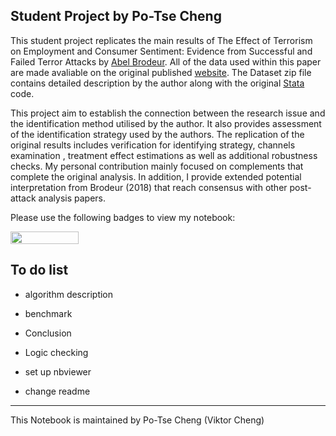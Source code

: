 ## Student Project by Po-Tse Cheng

This student project replicates the main results of The Effect of Terrorism on Employment and Consumer Sentiment: Evidence from Successful and Failed Terror Attacks by [Abel Brodeur](https://sites.google.com/site/abelbrodeur/). All of the data used within this paper are made avaliable on the original published [website](https://www.aeaweb.org/articles?id=10.1257/app.20160556). The Dataset zip file contains detailed description by the author along with the original [Stata](https://www.stata.com/) code.

This project aim to establish the connection between the research issue and the identification method utilised by the author. It also provides assessment of the identification strategy used by the authors. The replication of the original results includes verification for identifying strategy, channels examination , treatment effect estimations as well as additional robustness checks. My personal contribution mainly focused on complements that complete the original analysis. In addition, I provide extended potential interpretation from Brodeur (2018) that reach consensus with other post-attack analysis papers.

Please use the following badges to view my notebook:

<a href="https://nbviewer.jupyter.org/github/HumanCapitalAnalysis/microeconometrics-course-project-PoTseCheng/blob/master/Final_project.ipynb"
   target="_parent">
   <img align="center"
  src="https://raw.githubusercontent.com/jupyter/design/master/logos/Badges/nbviewer_badge.png"
      width="109" height="20">
</a>



## To do list


- algorithm description

- benchmark

- Conclusion

- Logic checking

- set up nbviewer

- change readme
---
This Notebook is maintained by Po-Tse Cheng (Viktor Cheng)  

